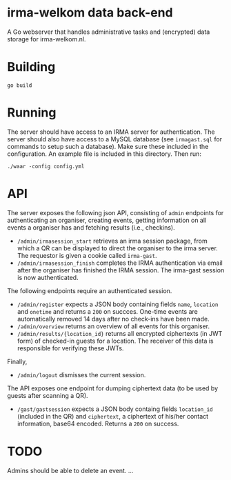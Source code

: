 irma-welkom data back-end
==========================

A Go webserver that handles administrative tasks and (encrypted) data storage for irma-welkom.nl.


Building
========

``` 
go build
```

Running
=======

The server should have access to an IRMA server for authentication. The server should also have
access to a MySQL database (see `irmagast.sql` for commands to setup such a database).
Make sure these included in the configuration. An example file is included in this directory.
Then run:

```
./waar -config config.yml
```

API
===

The server exposes the following json API, consisting of `admin` endpoints for
authenticating an organiser, creating events, getting information on all events a organiser has
and fetching results (i.e., checkins). 


- `/admin/irmasession_start` retrieves an irma session package, from which a QR can be displayed to direct the organiser to the irma server. The requestor is given a cookie called `irma-gast`.
- `/admin/irmasession_finish` completes the IRMA authentication via email after the organiser has finished the IRMA session. The irma-gast session is now authenticated.

The following endpoints require an authenticated session.
- `/admin/register` expects a JSON body containing fields `name`, `location` and `onetime` and returns a `200` on succces. One-time events are automatically removed 14 days after no check-ins have been made.
- `/admin/overview` returns an overview of all events for this organiser.
- `/admin/results/{location_id}` returns all encrypted ciphertexts (in JWT form) of checked-in guests for a location. The receiver of this data is responsible for verifying these JWTs.

Finally, 
- `/admin/logout` dismisses the current session.

The API exposes one endpoint for dumping ciphertext data (to be used by guests after scanning a QR).
- `/gast/gastsession` expects a JSON body containg fields `location_id` (included in the QR) and `ciphertext`,
a ciphertext of his/her contact information, base64 encoded. Returns a `200` on success.


TODO
===
Admins should be able to delete an event.
...

